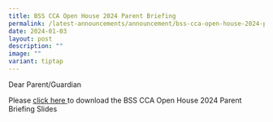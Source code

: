 ```yaml
---
title: BSS CCA Open House 2024 Parent Briefing
permalink: /latest-announcements/announcement/bss-cca-open-house-2024-parent-briefing/
date: 2024-01-03
layout: post
description: ""
image: ""
variant: tiptap
---
```

<p>Dear Parent/Guardian</p><p>Please <a href="/files/BSS_CCA_Open_House_2024_PARENT_BRIEFING__Abridged_Version_.pdf" rel="noopener noreferrer nofollow" target="_blank">click here </a>to download the BSS CCA Open House 2024 Parent Briefing Slides</p>